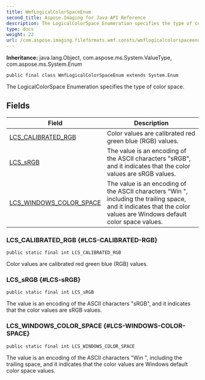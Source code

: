 ```yaml
---
title: WmfLogicalColorSpaceEnum
second_title: Aspose.Imaging for Java API Reference
description: The LogicalColorSpace Enumeration specifies the type of color space.
type: docs
weight: 22
url: /com.aspose.imaging.fileformats.wmf.consts/wmflogicalcolorspaceenum/
---
```

**Inheritance:**
java.lang.Object, com.aspose.ms.System.ValueType, com.aspose.ms.System.Enum
```
public final class WmfLogicalColorSpaceEnum extends System.Enum
```

The LogicalColorSpace Enumeration specifies the type of color space.
## Fields

| Field | Description |
| --- | --- |
| [LCS_CALIBRATED_RGB](#LCS-CALIBRATED-RGB) | Color values are calibrated red green blue (RGB) values. |
| [LCS_sRGB](#LCS-sRGB) | The value is an encoding of the ASCII characters "sRGB", and it indicates that the color values are sRGB values. |
| [LCS_WINDOWS_COLOR_SPACE](#LCS-WINDOWS-COLOR-SPACE) | The value is an encoding of the ASCII characters "Win ", including the trailing space, and it indicates that the color values are Windows default color space values. |
### LCS_CALIBRATED_RGB {#LCS-CALIBRATED-RGB}
```
public static final int LCS_CALIBRATED_RGB
```


Color values are calibrated red green blue (RGB) values.

### LCS_sRGB {#LCS-sRGB}
```
public static final int LCS_sRGB
```


The value is an encoding of the ASCII characters "sRGB", and it indicates that the color values are sRGB values.

### LCS_WINDOWS_COLOR_SPACE {#LCS-WINDOWS-COLOR-SPACE}
```
public static final int LCS_WINDOWS_COLOR_SPACE
```


The value is an encoding of the ASCII characters "Win ", including the trailing space, and it indicates that the color values are Windows default color space values.

